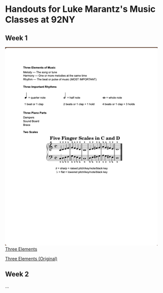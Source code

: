 # Handouts for Luke Marantz's Music Classes at 92NY

## Week 1

![Three Elements PDF](https://github.com/lukemarantz/lukemarantz.github.io/blob/32256e1c7553dbece60339452329640dd9882077/Elements-of-Music_thumb.png)
[Three Elements](https://github.com/lukemarantz/lukemarantz.github.io/blob/df6c80e88c5a6ab8a505ed297d7c4d5e26185c5c/Elements-of-Music.pdf)

[Three Elements (Original)](https://github.com/lukemarantz/lukemarantz.github.io/blob/df6c80e88c5a6ab8a505ed297d7c4d5e26185c5c/elements-raw.pdf)

## Week 2
...
